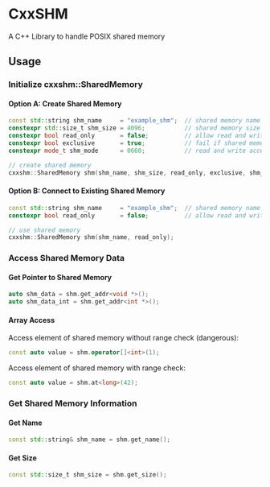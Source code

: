 # CxxSHM

A C++ Library to handle POSIX shared memory

## Usage

### Initialize cxxshm::SharedMemory

#### Option A: Create Shared Memory

```c++
const std::string shm_name     = "example_shm";  // shared memory name
constexpr std::size_t shm_size = 4096;           // shared memory size
constexpr bool read_only       = false;          // allow read and write
constexpr bool exclusive       = true;           // fail if shared memory already exists
constexpr mode_t shm_mode      = 0660;           // read and write access for user and group

// create shared memory
cxxshm::SharedMemory shm(shm_name, shm_size, read_only, exclusive, shm_mode);
```

#### Option B: Connect to Existing Shared Memory

```c++
const std::string shm_name     = "example_shm";  // shared memory name
constexpr bool read_only       = false;          // allow read and write

// use shared memory
cxxshm::SharedMemory shm(shm_name, read_only);
```

### Access Shared Memory Data

#### Get Pointer to Shared Memory

```c++
auto shm_data = shm.get_addr<void *>();
auto shm_data_int = shm.get_addr<int *>();
```

#### Array Access

Access element of shared memory without range check (dangerous):
```c++
const auto value = shm.operator[]<int>(1);
```

Access element of shared memory with range check:
```c++
const auto value = shm.at<long>(42);
```

### Get Shared Memory Information

#### Get Name

```c++
const std::string& shm_name = shm.get_name();
```

#### Get Size

```c++
const std::size_t shm_size = shm.get_size();
```
